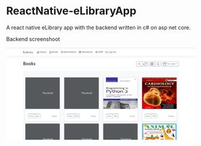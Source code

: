 # ReactNative-eLibraryApp

A react native eLibrary app with the backend written in c# on asp net core.

Backend screenshoot

![alt text](https://github.com/pmutshipayi/ReactNative-eLibraryApp/blob/master/Cloud%20based%20library/Ca9-pture.PNG)

